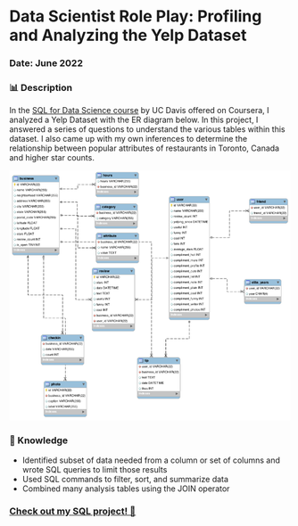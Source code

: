 # Data Scientist Role Play: Profiling and Analyzing the Yelp Dataset
### Date: June 2022

### 📊 Description
In the [SQL for Data Science course](https://www.coursera.org/learn/sql-for-data-science) by UC Davis offered on Coursera, I analyzed a Yelp Dataset with the ER diagram below. In this project, I answered a series of questions to understand the various tables within this dataset. I also came up with my own inferences to determine the relationship between popular attributes of restaurants in Toronto, Canada and higher star counts.

![Yelp Dataset ER Diagram](https://raw.githubusercontent.com/audreysung/Data-Portfolio/main/SQL%20for%20Data%20Science/Yelp%20Dataset%20ER%20Diagram.png)



### 📓 Knowledge 
- Identified subset of data needed from a column or set of columns and wrote SQL queries to limit those results
- Used SQL commands to filter, sort, and summarize data
- Combined many analysis tables using the JOIN operator 

### [Check out my SQL project! 🥰](https://github.com/audreysung/Data-Portfolio/blob/main/SQL%20for%20Data%20Science/Yelp%20Dataset%20Project.sql)
